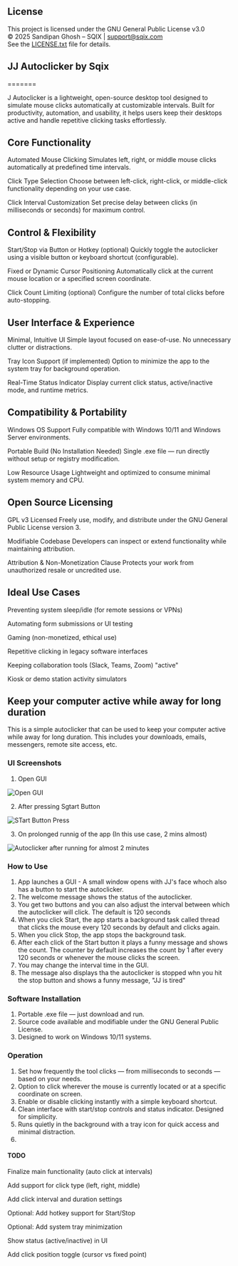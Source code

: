 ## License

This project is licensed under the GNU General Public License v3.0  
© 2025 Sandipan Ghosh – SQIX | support@sqix.com  
See the [LICENSE.txt](https://github.com/SqixCo/Autoclicker/blob/main/LICENSE) file for details.




## JJ Autoclicker by Sqix
=======

J Autoclicker is a lightweight, open-source desktop tool designed to simulate mouse clicks automatically at customizable intervals. Built for productivity, automation, and usability, it helps users keep their desktops active and handle repetitive clicking tasks effortlessly.


## Core Functionality
Automated Mouse Clicking
Simulates left, right, or middle mouse clicks automatically at predefined time intervals.

Click Type Selection
Choose between left-click, right-click, or middle-click functionality depending on your use case.

Click Interval Customization
Set precise delay between clicks (in milliseconds or seconds) for maximum control.


## Control & Flexibility
Start/Stop via Button or Hotkey (optional)
Quickly toggle the autoclicker using a visible button or keyboard shortcut (configurable).

Fixed or Dynamic Cursor Positioning
Automatically click at the current mouse location or a specified screen coordinate.

Click Count Limiting (optional)
Configure the number of total clicks before auto-stopping.


## User Interface & Experience
Minimal, Intuitive UI
Simple layout focused on ease-of-use. No unnecessary clutter or distractions.

Tray Icon Support (if implemented)
Option to minimize the app to the system tray for background operation.

Real-Time Status Indicator
Display current click status, active/inactive mode, and runtime metrics.


## Compatibility & Portability
Windows OS Support
Fully compatible with Windows 10/11 and Windows Server environments.

Portable Build (No Installation Needed)
Single .exe file — run directly without setup or registry modification.

Low Resource Usage
Lightweight and optimized to consume minimal system memory and CPU.


## Open Source Licensing
GPL v3 Licensed
Freely use, modify, and distribute under the GNU General Public License version 3.

Modifiable Codebase
Developers can inspect or extend functionality while maintaining attribution.

Attribution & Non-Monetization Clause
Protects your work from unauthorized resale or uncredited use.



## Ideal Use Cases
Preventing system sleep/idle (for remote sessions or VPNs)

Automating form submissions or UI testing

Gaming (non-monetized, ethical use)

Repetitive clicking in legacy software interfaces

Keeping collaboration tools (Slack, Teams, Zoom) "active"

Kiosk or demo station activity simulators



## Keep your computer active while away for long duration
This is a simple autoclicker that can be used to keep your computer active while away for long duration. This includes your downloads, emails, messengers, remote site access, etc.

### UI Screenshots
1. Open GUI
   
![Open GUI](https://github.com/SqixCo/Idle/blob/32d9d3ed6baebf50ed884b229deec6381f3b9421/Images/JJ%20Open%20GUI.png)



2. After pressing Sgtart Button

![STart Button Press](https://github.com/SqixCo/Idle/blob/34d73f4c95c4e6e6acb34193532091ff492b960c/Images/JJ%20-%20Start%20Action.png)




3. On prolonged runnig of the app (In this use case, 2 mins almost)

![Autoclicker after running for almost 2 minutes](https://github.com/SqixCo/Idle/blob/34d73f4c95c4e6e6acb34193532091ff492b960c/Images/JJ%20Countdown%20per%20interval.png)





### How to Use
 1. App launches a GUI -  A small window opens with JJ's face whoch also has a button to start the autoclicker.
 2. The welcome message shows the status of the autoclicker.
 3. You get two buttons and you can also adjust the interval between which the autoclicker will click. The default is 120 seconds
 4. When you click Start, the app starts a background task called thread that clicks the mouse every 120 seconds by default and clicks again.
 5. When you click Stop, the app stops the background task.
 6. After each click of the Start button it plays a funny message and shows the count. The counter by default increases the count by 1 after every 120 seconds or whenever the mouse clicks the screen.
 7. You may change the interval time in the GUI.
 8. The message also displays tha the autoclicker is stopped whn you hit the stop button and shows a funny message, "JJ is tired"



### Software Installation

1. Portable .exe file — just download and run.
2. Source code available and modifiable under the GNU General Public License.
3. Designed to work on Windows 10/11 systems.

### Operation

1. Set how frequently the tool clicks — from milliseconds to seconds — based on your needs.
2. Option to click wherever the mouse is currently located or at a specific coordinate on screen.
3. Enable or disable clicking instantly with a simple keyboard shortcut.
4. Clean interface with start/stop controls and status indicator. Designed for simplicity.
5. Runs quietly in the background with a tray icon for quick access and minimal distraction.
6. 



#### TODO

 Finalize main functionality (auto click at intervals)

 Add support for click type (left, right, middle)

 Add click interval and duration settings

 Optional: Add hotkey support for Start/Stop

 Optional: Add system tray minimization

 Show status (active/inactive) in UI

 Add click position toggle (cursor vs fixed point)
